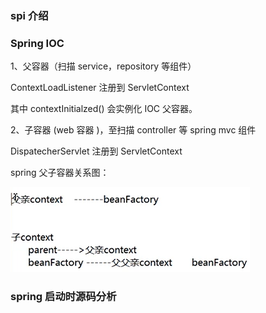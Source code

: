 ### spi 介绍

### Spring IOC

1、父容器（扫描 service，repository 等组件）

ContextLoadListener 注册到 ServletContext 

其中 contextInitialzed() 会实例化 IOC 父容器。



2、子容器 (web 容器 )，至扫描 controller 等 spring mvc 组件

 DispatecherServlet 注册到 ServletContext  



spring 父子容器关系图：

![image-20200902004716054](.images/image-20200902004716054.png)

### spring  启动时源码分析